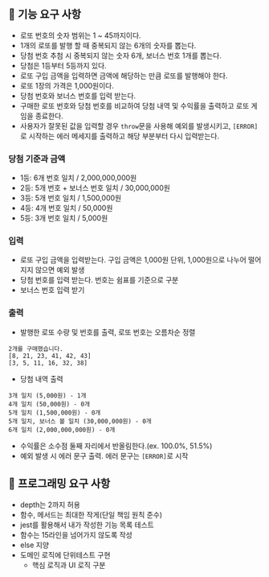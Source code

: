 ## 🚀 기능 요구 사항

- 로또 번호의 숫자 범위는 1 ~ 45까지이다.
- 1개의 로또를 발행 할 때 중복되지 않는 6개의 숫자를 뽑는다.
- 당첨 번호 추첨 시 중복되지 않는 숫자 6개, 보너스 번호 1개를 뽑는다.
- 당첨은 1등부터 5등까지 있다.
- 로또 구입 금액을 입력하면 금액에 해당하는 만큼 로또를 발행해야 한다.
- 로또 1장의 가격은 1,000원이다.
- 당첨 번호와 보너스 번호를 입력 받는다.
- 구매한 로또 번호와 당첨 번호를 비교하여 당첨 내역 및 수익률을 출력하고 로또 게임을 종료한다.
- 사용자가 잘못된 값을 입력할 경우 `throw`문을 사용해 예외를 발생시키고, `[ERROR]`로 시작하는 에러 메세지를 출력하고 해당 부분부터 다시 입력받는다.

### 당첨 기준과 금액

- 1등: 6개 번호 일치 / 2,000,000,000원
- 2등: 5개 번호 + 보너스 번호 일치 / 30,000,000원
- 3등: 5개 번호 일치 / 1,500,000원
- 4등: 4개 번호 일치 / 50,000원
- 5등: 3개 번호 일치 / 5,000원

### 입력

- 로또 구입 금액을 입력받는다. 구입 금액은 1,000원 단위, 1,000원으로 나누어 떨어지지 않으면 예외 발생
- 당첨 번호를 입력 받는다. 번호는 쉼표를 기준으로 구분
- 보너스 번호 입력 받기

### 출력

- 발행한 로또 수량 및 번호를 출력, 로또 번호는 오름차순 정렬

```
2개를 구매했습니다.
[8, 21, 23, 41, 42, 43]
[3, 5, 11, 16, 32, 38]
```

- 당첨 내역 출력

```
3개 일치 (5,000원) - 1개
4개 일치 (50,000원) - 0개
5개 일치 (1,500,000원) - 0개
5개 일치, 보너스 볼 일치 (30,000,000원) - 0개
6개 일치 (2,000,000,000원) - 0개
```

- 수익률은 소수점 둘째 자리에서 반올림한다.(ex. 100.0%, 51.5%)
- 예외 발생 시 에러 문구 출력. 에러 문구는 `[ERROR]`로 시작

## 🎯 프로그래밍 요구 사항

- depth는 2까지 허용
- 함수, 메서드는 최대한 작게(단일 책임 원칙 준수)
- jest를 활용해서 내가 작성한 기능 목록 테스트
- 함수는 15라인을 넘어가지 않도록 작성
- else 지양
- 도메인 로직에 단위테스트 구현
  - 핵심 로직과 UI 로직 구분
